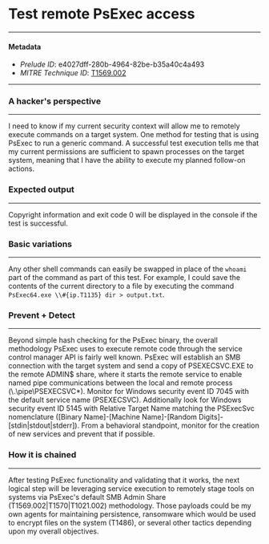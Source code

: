 
# Test remote PsExec access

---

#### Metadata

- *Prelude ID*: e4027dff-280b-4964-82be-b35a40c4a493
- *MITRE Technique ID*: [T1569.002](https://attack.mitre.org/techniques/T1569/002)

---

### A hacker's perspective

---

I need to know if my current security context will allow me to remotely execute commands on a target system. One method for testing that is using PsExec to run a generic command. A successful test execution tells me that my current permissions are sufficient to spawn processes on the target system, meaning that I have the ability to execute my planned follow-on actions. 

### Expected output

---

Copyright information and exit code 0 will be displayed in the console if the test is successful. 

### Basic variations

---

Any other shell commands can easily be swapped in place of the `whoami` part of the command as part of this test. For example, I could save the contents of the current directory to a file by executing the command `PsExec64.exe \\#{ip.T1135} dir > output.txt`. 

### Prevent + Detect

---

Beyond simple hash checking for the PsExec binary, the overall methodology PsExec uses to execute remote code through the service control manager API is fairly well known. PsExec will establish an SMB connection with the target system and send a copy of PSEXECSVC.EXE to the remote ADMIN$ share, where it starts the remote service to enable named pipe communications between the local and remote process (\\.\pipe\PSEXECSVC*). Monitor for Windows security event ID 7045 with the default service name (PSEXECSVC). Additionally look for Windows security event ID 5145 with Relative Target Name matching the PSExecSvc nomenclature ([Binary Name]-[Machine Name]-[Random Digits]-[stdin|stdout|stderr]). From a behavioral standpoint, monitor for the creation of new services and prevent that if possible. 

### How it is chained

---

After testing PsExec functionality and validating that it works, the next logical step will be leveraging service execution to remotely stage tools on systems via PsExec's default SMB Admin Share (T1569.002|T1570|T1021.002) methodology. Those payloads could be my own agents for maintaining persistence, ransomware which would be used to encrypt files on the system (T1486), or several other tactics depending upon my overall objectives. 
